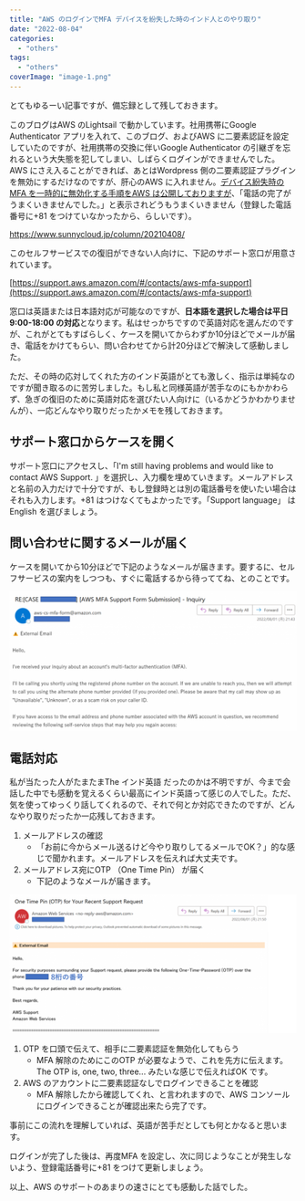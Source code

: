 ```yaml
---
title: "AWS のログインでMFA デバイスを紛失した時のインド人とのやり取り"
date: "2022-08-04"
categories: 
  - "others"
tags: 
  - "others"
coverImage: "image-1.png"
---
```


とてもゆるーい記事ですが、備忘録として残しておきます。

このブログはAWS のLightsail で動かしています。社用携帯にGoogle Authenticator アプリを入れて、このブログ、およびAWS に二要素認証を設定していたのですが、社用携帯の交換に伴いGoogle Authenticator の引継ぎを忘れるという大失態を犯してしまい、しばらくログインができませんでした。AWS にさえ入ることができれば、あとはWordpress 側の二要素認証プラグインを無効にするだけなのですが、肝心のAWS に入れません。[デバイス紛失時のMFA を一時的に無効化する手順をAWS は公開しておりますが](https://docs.aws.amazon.com/ja_jp/IAM/latest/UserGuide/id_credentials_mfa_lost-or-broken.html)、「電話の完了がうまくいきませんでした。」と表示されどうもうまくいきません（登録した電話番号に+81 をつけていなかったから、らしいです）。

https://www.sunnycloud.jp/column/20210408/

このセルフサービスでの復旧ができない人向けに、下記のサポート窓口が用意されています。

[https://support.aws.amazon.com/#/contacts/aws-mfa-support](https://support.aws.amazon.com/#/contacts/aws-mfa-support)

窓口は英語または日本語対応が可能なのですが、**日本語を選択した場合は平日9:00-18:00 の対応**となります。私はせっかちですので英語対応を選んだのですが、これがとてもすばらしく、ケースを開いてからわずか10分ほどでメールが届き、電話をかけてもらい、問い合わせてから計20分ほどで解決して感動しました。

ただ、その時の応対してくれた方のインド英語がとても激しく、指示は単純なのですが聞き取るのに苦労しました。もし私と同様英語が苦手なのにもかかわらず、急ぎの復旧のために英語対応を選びたい人向けに（いるかどうかわかりませんが）、一応どんなやり取りだったかメモを残しておきます。

## サポート窓口からケースを開く

サポート窓口にアクセスし、「I'm still having problems and would like to contact AWS Support. 」を選択し、入力欄を埋めていきます。メールアドレスと名前の入力だけで十分ですが、もし登録時とは別の電話番号を使いたい場合はそれも入力します。+81 はつけなくてもよかったです。「Support language」 はEnglish を選びましょう。

## 問い合わせに関するメールが届く

ケースを開いてから10分ほどで下記のようなメールが届きます。要するに、セルフサービスの案内をしつつも、すぐに電話するから待っててね、とのことです。

[![](images/image-1-1024x496.png)](images/image-1-1024x496.png)

## 電話対応

私が当たった人がたまたまThe インド英語 だったのかは不明ですが、今まで会話した中でも感動を覚えるくらい最高にインド英語って感じの人でした。ただ、気を使ってゆっくり話してくれるので、それで何とか対応できたのですが、どんなやり取りだったか一応残しておきます。

1. メールアドレスの確認
    - 「お前に今からメール送るけど今やり取りしてるメールでOK？」的な感じで聞かれます。メールアドレスを伝えれば大丈夫です。
2. メールアドレス宛にOTP （One Time Pin） が届く
    - 下記のようなメールが届きます。

[![](images/image-1024x492.png)](images/image-1024x492.png)

1. OTP を口頭で伝えて、相手に二要素認証を無効化してもらう
    - MFA 解除のためにこのOTP が必要なようで、これを先方に伝えます。The OTP is, one, two, three... みたいな感じで伝えればOK です。
2. AWS のアカウントに二要素認証なしでログインできることを確認
    - MFA 解除したから確認してくれ、と言われますので、AWS コンソールにログインできることが確認出来たら完了です。

事前にこの流れを理解していれば、英語が苦手だとしても何とかなると思います。

ログインが完了した後は、再度MFA を設定し、次に同じようなことが発生しないよう、登録電話番号に+81 をつけて更新しましょう。

以上、AWS のサポートのあまりの速さにとても感動した話でした。
